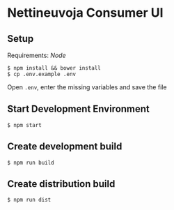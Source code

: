 # Nettineuvoja Consumer UI

## Setup

Requirements: *Node*

```
$ npm install && bower install
$ cp .env.example .env
```

Open `.env`, enter the missing variables and save the file

## Start Development Environment

```
$ npm start
```

## Create development build

```
$ npm run build
```

## Create distribution build

```
$ npm run dist
```

